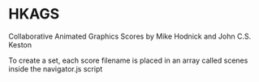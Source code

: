 # HKAGS
Collaborative Animated Graphics Scores by Mike Hodnick and John C.S. Keston

To create a set, each score filename is placed in an array called scenes inside the navigator.js script
